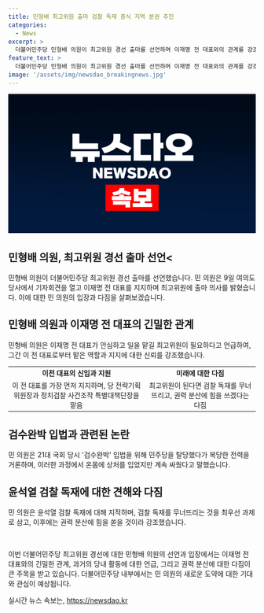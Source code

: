 ```yaml
---
title: 민형배 최고위원 출마 검찰 독재 종식 지역 분권 추진
categories:
  - News
excerpt: >
  더불어민주당 민형배 의원이 최고위원 경선 출마를 선언하며 이재명 전 대표와의 관계를 강조했습니다. 또한, 윤석열 검찰 독재에 대한 비판을 제기하고, 권력 분권과 지역 분산을 강조했습니다. 민 의원은 권력기관 지역 분산 가능성에도 언급하여 관심을 끌었습니다. #민주당 #최고위원 #광주 #민형배
feature_text: >
  더불어민주당 민형배 의원이 최고위원 경선 출마를 선언하며 이재명 전 대표와의 관계를 강조했습니다. 또한, 윤석열 검찰 독재에 대한 비판을 제기하고, 권력 분권과 지역 분산을 강조했습니다. 민 의원은 권력기관 지역 분산 가능성에도 언급하여 관심을 끌었습니다. #민주당 #최고위원 #광주 #민형배
image: '/assets/img/newsdao_breakingnews.jpg'
---
```


<p><img src="/assets/img/newsdao_breakingnews.jpg" alt="ontimetimes 속보" /></p>

<h2>민형배 의원, 최고위원 경선 출마 선언<</h2>

<p>민형배 의원이 더불어민주당 최고위원 경선 출마를 선언했습니다. 민 의원은 9일 여의도 당사에서 기자회견을 열고 이재명 전 대표를 지지하며 최고위원에 출마 의사를 밝혔습니다. 이에 대한 민 의원의 입장과 다짐을 살펴보겠습니다.</p>

<h2>민형배 의원과 이재명 전 대표의 긴밀한 관계</h2>

<p>민형배 의원은 이재명 전 대표가 안심하고 일을 맡길 최고위원이 필요하다고 언급하여, 그간 이 전 대표로부터 맡은 역할과 지지에 대한 신뢰를 강조했습니다.</p>

<table>
    <tr>
        <td style="text-align: center; height: 17px;"><b>이전 대표의 신임과 지원</b></td>
        <td style="text-align: center; height: 17px;"><b>미래에 대한 다짐</b></td>
    </tr>
    <tr>
        <td style="text-align: center; height: 17px;">이 전 대표를 가장 먼저 지지하며, 당 전략기획위원장과 정치검찰 사건조작 특별대책단장을 맡음</td>
        <td style="text-align: center; height: 17px;">최고위원이 된다면 검찰 독재를 무너뜨리고, 권력 분산에 힘을 쓰겠다는 다짐</td>
    </tr>
</table>

<h2>검수완박 입법과 관련된 논란</h2>

<p>민 의원은 21대 국회 당시 '검수완박' 입법을 위해 민주당을 탈당했다가 복당한 전력을 거론하며, 이러한 과정에서 온몸에 상처를 입었지만 계속 싸웠다고 말했습니다.</p>

<h2>윤석열 검찰 독재에 대한 견해와 다짐</h2>

<p>민 의원은 윤석열 검찰 독재에 대해 지적하며, 검찰 독재를 무너뜨리는 것을 최우선 과제로 삼고, 이후에는 권력 분산에 힘을 쏟을 것이라 강조했습니다.</p>

<p data-ke-size="size16">&nbsp;</p>

<p>이번 더불어민주당 최고위원 경선에 대한 민형배 의원의 선언과 입장에서는 이재명 전 대표와의 긴밀한 관계, 과거의 당내 활동에 대한 언급, 그리고 권력 분산에 대한 다짐이 큰 주목을 받고 있습니다. 더불어민주당 내부에서는 민 의원의 새로운 도약에 대한 기대와 관심이 예상됩니다.</p>
실시간 뉴스 속보는, <a href="https://newsdao.kr" rel="dofollow">https://newsdao.kr</a>


